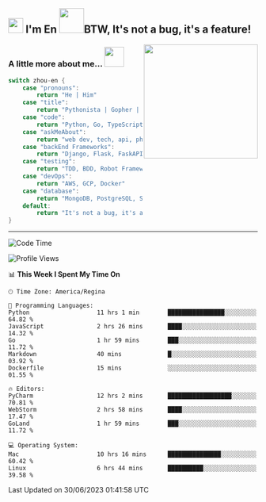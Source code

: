 <h2><img src="https://emojis.slackmojis.com/emojis/images/1531849430/4246/blob-sunglasses.gif?1531849430" width="30"/> I'm En <img src="https://media.giphy.com/media/12oufCB0MyZ1Go/giphy.gif" width="50">BTW, It's not a bug, it's a feature!</h2>

<img align='right' src="https://media.giphy.com/media/GP1TJJSV4Ys1r64q2A/giphy.gif" width="230">
<!-- <img align='right' src="https://media.giphy.com/media/M9gbBd9nbDrOTu1Mqx/giphy.gif" width="230"> -->


### A little more about me... <img src="https://media.giphy.com/media/jjcvCCXrM3iCY/giphy.gif" width="40">
<!--
```javascript
const zhou-en = {
    pronouns: "He" | "Him",
    title: "Pythonista" | "Gopher" | "Rustacean",
    code: ["Python", "Go", "Rust", "TypeScript"],
    askMeAbout: ["web dev", "tech", "app dev", "photography"],
    technologies: {
        backEnd: {
            python: ["Django", "Flask", "FaskAPI"],
            go: []
        },
        scraping: ["selenium", "scrapy", "spider"],
        testing: ["Robot Framework"],
        devOps: ["AWS", "Docker", "GCP", "Nginx"],
        databases: ["mongo", "postgresql", "sqlite"],
        misc: ["Firebase", "Heroku"]
    },
    architecture: ["Event Driven Architecture", "Microservices"],
    currentFocus: ["Temporal", "Rust"],
    funFact: "It's not a bug, it's a feature!"
};
```
  -->

```go
switch zhou-en {
    case "pronouns":
        return "He | Him"
    case "title":
        return "Pythonista | Gopher | Rustacean"
    case "code":
        return "Python, Go, TypeScript, Rust"
    case "askMeAbout":
        return "web dev, tech, api, photography, basketball"
    case "backEnd Frameworks":
        return "Django, Flask, FaskAPI, Temporal"
    case "testing":
        return "TDD, BDD, Robot Framework, pytest"
    case "devOps":
        return "AWS, GCP, Docker"
    case "database":
        return "MongoDB, PostgreSQL, Sqlit"
    default:
        return "It's not a bug, it's a feature!"
}
```




---
<!--START_SECTION:waka-->
![Code Time](http://img.shields.io/badge/Code%20Time-767%20hrs%2025%20mins-blue)

![Profile Views](http://img.shields.io/badge/Profile%20Views-51-blue)

📊 **This Week I Spent My Time On** 

```text
🕑︎ Time Zone: America/Regina

💬 Programming Languages: 
Python                   11 hrs 1 min        ████████████████░░░░░░░░░   64.82 % 
JavaScript               2 hrs 26 mins       ████░░░░░░░░░░░░░░░░░░░░░   14.32 % 
Go                       1 hr 59 mins        ███░░░░░░░░░░░░░░░░░░░░░░   11.72 % 
Markdown                 40 mins             █░░░░░░░░░░░░░░░░░░░░░░░░   03.92 % 
Dockerfile               15 mins             ░░░░░░░░░░░░░░░░░░░░░░░░░   01.55 % 

🔥 Editors: 
PyCharm                  12 hrs 2 mins       ██████████████████░░░░░░░   70.81 % 
WebStorm                 2 hrs 58 mins       ████░░░░░░░░░░░░░░░░░░░░░   17.47 % 
GoLand                   1 hr 59 mins        ███░░░░░░░░░░░░░░░░░░░░░░   11.72 % 

💻 Operating System: 
Mac                      10 hrs 16 mins      ███████████████░░░░░░░░░░   60.42 % 
Linux                    6 hrs 44 mins       ██████████░░░░░░░░░░░░░░░   39.58 % 
```


 Last Updated on 30/06/2023 01:41:58 UTC
<!--END_SECTION:waka-->
